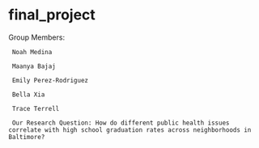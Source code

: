 # final_project

Group Members:
 
     Noah Medina
 
     Maanya Bajaj
 
     Emily Perez-Rodriguez
 
     Bella Xia
 
     Trace Terrell
     
     Our Research Question: How do different public health issues correlate with high school graduation rates across neighborhoods in Baltimore?

